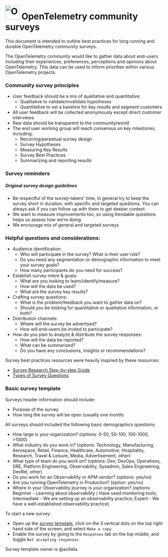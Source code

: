# <img src="https://opentelemetry.io/img/logos/opentelemetry-logo-nav.png" alt="OpenTelemetry Icon" width="45" height=""> OpenTelemetry community surveys
This document is intended to outline best practices for long running and durable OpenTelemetry community surveys. 

The OpenTelemetry community would like to gather data about end-users including their experiences, preferences, perceptions and opinions about OpenTelemetry. This data can be used to inform priorities within various OpenTelemetry projects.

### Community survey principles
- User feedback should be a mix of qualitative and quantitative:
  - Qualitative to validate/invalidate hypotheses
  - Quantitative to set a baseline for key results and segment customers
- All user feedback will be collected anonymously except direct customer interviews
- Raw data should be transparent to the community/world
- The end user working group will reach consensus on key milestones, including:
  - Recurring/perpetual survey design
  - Survey Hypotheses
  - Measuring Key Results
  - Survey Best Practices
  - Summarizing and reporting results

### Survey reminders
##### Original survey design guidelines
- Be respectful of the survey-takers' time, in general try to keep the survey short in duration, with specific and targeted questions. You can always ask if you can follow up with them to get deeper context.
- We want to measure improvements too, so using trendable questions helps us assess how we’re doing 
- We encourage mix of general and targeted surveys


<!--
### Survey design guidelines
- Be respectful of the survey-takers' time, in general try to keep the survey short in duration, with specific and targeted questions. You can always ask if you can follow up with them to get deeper context.
- We want to measure improvements too, so using trendable questions helps us assess how we’re doing 
- We encourage mix of general and targeted surveys

##### Guidelines from [Stripe](https://stripe.com/en-cz/guides/atlas/survey-design-principles)
1. Make answers options collectively exhaustive, 
2. Make answer options mutually exclusive
3. Use language that encourages people to be subjective
4. Limit yourself to one free response question
5. Use public facing copy standards
6. Avoid asking topics that don't immediately relate to a product
7. Respect users’ time.
8. Test the survey with fresh—and diverse—eyes.
9. Describe in detail the key concept of your question.
10. Never ask about multiple concepts in a single question.
11. It’s all relative—be precise.
12. Revise leading questions.
13. Avoid agree-disagree scales.
14. Let people disagree

##### Guidelines from [Survey Monkey](https://www.surveymonkey.com/learn/survey-best-practices/?)
1. Limit yourself to two open-ended questions
2. Ask a series of closed-ended questions, then include a single textbox question to capture any other feedback
3. Put open-ended questions on a separate page towards the end of your survey
4. Make sure that open-ended questions are optional
5. Avoid jargon, technical language, or acronyms. Especially if your audience is supposed to reflect the general population.
6. Keep your questions as short as possible. People will be less willing to read long questions and may misunderstand what you’re asking.
7. If your question has special instructions, add them (in parentheses). Here are a few examples: (select all), (select up to 3)
8. Avoid leading questions (written in a way that influences survey responses), loaded question (assumes something about the respondents that might not be true), double-barreled questions ( asks people to give only one answer to two different questions), absolutes (always, every, etc.).
9. Be careful with sensitive questions (religion or faith, ethnicity, race, gender, age, sexual orientation, and income). For example, provide ranges for salary. Explain how the data will be used and ask them closer to the end of the survey. 
10. Pair close-ended questions with open-ended questions.
11. Ideally aim for less than 10 questions.
12. Use screening questions to ensure that the survey is relevant to the respondent.
13. Only require answers to questions that are necessary to achieve the survey goals.
14. Give context – who you are, what you do, why you are surveying them, How you’re going to use their information or feedback.

##### [Harvard Law School](https://hnmcp.law.harvard.edu/wp-content/uploads/2012/02/Arevik-Avedian-Survey-Design-PowerPoint.pdf)

1. Questionnaire items should be precise
2. Avoid asking for a single answer to a question that actually has multiple parts.
3. Respondent should be able to read a question quickly, understand its intent and select or provide an answer
without difficulty. 
4. Negation in a question paves the way for easy misinterpretation.
5. Target the vocabulary of the population to be surveyed (be carful about jargon, abbreviations, biased terms).

#### [Survey Research Step-by-step Guide](https://www.scribbr.com/methodology/survey-research/)
1. Options should cover all the possibilities
2. Consider asking an open-ended follow up question for a more detailed explanation of what was asked in the closed-ended question before.
3. Language should be clear and precise. Avoid jargon or industry-specific terminology. Phrase your questions in a neutral way with a no indication for a prefered answer. 
4. Questioned should be ordered in a logical order.
5. Start with easy, non-sensitive, closed-ended questions that will encourage the respondent to continue. 
6. Related questions should be grouped together.

#### [Types of Survey Questions](https://www.smartsurvey.co.uk/survey-questions/types)
1.  Demographic questions are those that look to categorise the identity of the survey participants based on factors such as their age, gender, ethnicity, marital status, household income, employment, education level and location.
2. Dichotomous question should be used with care to avoid frustration or compromised results.
3. Hypothetical questions should be avoided, in general. If used, they should be implemented with great care. 

##### Andrej's tips based on reviewing the current surveys
1. Make sure your questions are configured correctly. 
2. Use template questions and standard scales (e.g. Likert scale)
3. Use tools to full extent
  - Provide details in the next question > There is an option for that in Google Forms
  - Make sure optional questions are not set to required
  - We should use conditional questions
4. Use rating numbers with explanations (1,2,3,4,5 > Strongly agree …. Strongly disagree)
5. Make the choices more balanced (Poor, Okay, Great, N/A
6. Long surveys (21 questions is too much)
7. Answer options shouldn't overlap (e.g. 1-100,100-200)
-->

### Helpful questions and considerations: 

- Audience identification: 
   - Who will participate in the survey? What is their user role?
  - Do you need any segmentation or demographic information to meet your survey goals?
  - How many participants do you need for success? 
- Establish survey intent & goals:
  - What are you looking to learn/identify/measure?
  - How will the data be used?
  - What are the survey key results?
- Crafting survey questions: 
  - What is the problem/feedback you want to gather data on?
  - Should you be looking for quantitative or qualitative information, or both?
- Distribution channels: 
  - Where will the survey be advertised?
  - How will end-users be invited to participate? 
- How do you plan to analyze & distribute the survey responses: 
  - How will the data be reported? 
  - What can be summarized? 
  - Do you have any conclusions, insights or recommendations?

Survey best practices resources were heavily inspired by these resources: 

- [Survey Research Step-by-step Guide](https://www.scribbr.com/methodology/survey-research/)
- [Types of Survey Questions](https://www.smartsurvey.co.uk/survey-questions/types)

### Basic survey template

Surveys header information should include:

* Purpose of the survey
* How long the survey will be open (usually one month)

All surveys should included the following basic demographics questions:

- How large is your organization? (options: 0-50, 50-100, 100-1000, >1000)
- What industry do you work in? (options: Technology, Manufacturing, Aerospace, Retail, Finance, Healthcare, Automotive, Hospitality, Research, Travel & Leisure, Media, Advertisement, other)
- What type of team do you work on? (options: Dev, DevOps, Operations, SRE, Platform Engineering, Observability, Sysadmin, Sales Engineering, DevRel, other)
- Do you work for an Observability or APM vendor? (options: yes/no)
- Are you running OpenTelemetry in Production? (option: yes/no)
- Where in your Observability journey is your organization? (options: Beginner - Learning about observability / Have used monitoring tools; Intermediate - We are setting up an observability practice; Expert - We have a well-established observability practice)

To start a new survey:
* Open up the [survey template](https://docs.google.com/forms/d/1NsOBVcajq3tm4wDrZTt-5bEG5pR3YfK2yccFGVqVzWI/edit), click on the 3 vertical dots on the top right hand side of the screen, and select `Make a copy`
* Enable the survey by going to the `Responses` tab on the top middle, and toggle `Not accepting responses`

Survey template owner is @avillela